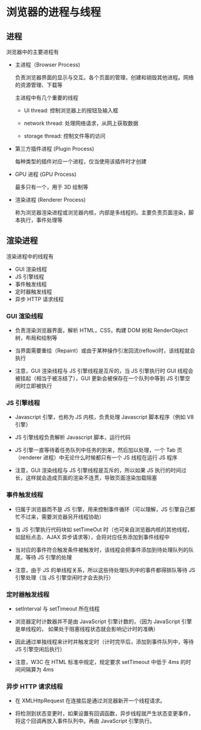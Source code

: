 # 浏览器的进程与线程

## 进程

浏览器中的主要进程有

- 主进程（Browser Process)

  负责浏览器界面的显示与交互。各个页面的管理，创建和销毁其他进程。网络的资源管理、下载等

  主进程中有几个重要的线程

  - UI thread: 控制浏览器上的按钮及输入框

  - network thread: 处理网络请求，从网上获取数据

  - storage thread: 控制文件等的访问

- 第三方插件进程 (Plugin Process)

  每种类型的插件对应一个进程，仅当使用该插件时才创建

- GPU 进程 (GPU Process)

  最多只有一个，用于 3D 绘制等

- 渲染进程 (Renderer Process)

  称为浏览器渲染进程或浏览器内核，内部是多线程的。主要负责页面渲染，脚本执行，事件处理等

## 渲染进程

渲染进程中的线程有

- GUI 渲染线程
- JS 引擎线程
- 事件触发线程
- 定时器触发线程
- 异步 HTTP 请求线程

### GUI 渲染线程

- 负责渲染浏览器界面，解析 HTML，CSS，构建 DOM 树和 RenderObject 树，布局和绘制等

- 当界面需要重绘（Repaint）或由于某种操作引发回流(reflow)时，该线程就会执行

- 注意，GUI 渲染线程与 JS 引擎线程是互斥的，当 JS 引擎执行时 GUI 线程会被挂起（相当于被冻结了），GUI 更新会被保存在一个队列中等到 JS 引擎空闲时立即被执行

### JS 引擎线程

- Javascript 引擎，也称为 JS 内核，负责处理 Javascript 脚本程序（例如 V8 引擎）

- JS 引擎线程负责解析 Javascript 脚本，运行代码

- JS 引擎一直等待着任务队列中任务的到来，然后加以处理，一个 Tab 页（renderer 进程）中无论什么时候都只有一个 JS 线程在运行 JS 程序

- 注意，GUI 渲染线程与 JS 引擎线程是互斥的，所以如果 JS 执行的时间过长，这样就会造成页面的渲染不连贯，导致页面渲染加载阻塞

### 事件触发线程

- 归属于浏览器而不是 JS 引擎，用来控制事件循环（可以理解，JS 引擎自己都忙不过来，需要浏览器另开线程协助）

- 当 JS 引擎执行代码块如 setTimeOut 时（也可来自浏览器内核的其他线程，如鼠标点击、AJAX 异步请求等），会将对应任务添加到事件线程中

- 当对应的事件符合触发条件被触发时，该线程会把事件添加到待处理队列的队尾，等待 JS 引擎的处理

- 注意，由于 JS 的单线程关系，所以这些待处理队列中的事件都得排队等待 JS 引擎处理（当 JS 引擎空闲时才会去执行）

### 定时器触发线程

- setInterval 与 setTimeout 所在线程

- 浏览器定时计数器并不是由 JavaScript 引擎计数的，（因为 JavaScript 引擎是单线程的， 如果处于阻塞线程状态就会影响记计时的准确）

- 因此通过单独线程来计时并触发定时（计时完毕后，添加到事件队列中，等待 JS 引擎空闲后执行）

- 注意，W3C 在 HTML 标准中规定，规定要求 setTimeout 中低于 4ms 的时间间隔算为 4ms

### 异步 HTTP 请求线程

- 在 XMLHttpRequest 在连接后是通过浏览器新开一个线程请求。

- 将检测到状态变更时，如果设置有回调函数，异步线程就产生状态变更事件，将这个回调再放入事件队列中。再由 JavaScript 引擎执行。
